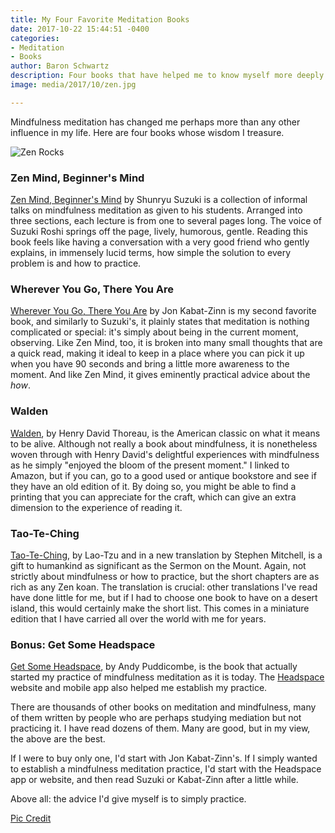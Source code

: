```yaml
---
title: My Four Favorite Meditation Books
date: 2017-10-22 15:44:51 -0400
categories:
- Meditation
- Books
author: Baron Schwartz
description: Four books that have helped me to know myself more deeply.
image: media/2017/10/zen.jpg

---
```

Mindfulness meditation has changed me perhaps more than any other influence in
my life. Here are four books whose wisdom I treasure.

![Zen Rocks](/media/2017/10/zen.jpg)

<!--more-->

### Zen Mind, Beginner's Mind

[Zen Mind, Beginner's Mind](https://www.amazon.com/Zen-Mind-Beginners-Informal-Meditation/dp/1590308492/?tag=xaprb-220) by Shunryu Suzuki is a collection of informal talks on mindfulness meditation as given to his students. Arranged into three sections, each lecture is from one to several pages long. The voice of Suzuki Roshi springs off the page, lively, humorous, gentle. Reading this book feels like having a conversation with a very good friend who gently explains, in immensely lucid terms, how simple the solution to every problem is and how to practice.

### Wherever You Go, There You Are

[Wherever You Go, There You Are](https://www.amazon.com/Wherever-You-There-Are-Mindfulness/dp/1401307787?tag=xaprb-20)
by Jon Kabat-Zinn is my second favorite book, and similarly to Suzuki's, it
plainly states that meditation is nothing complicated or special: it's simply
about being in the current moment, observing. Like Zen Mind, too, it is broken
into many small thoughts that are a quick read, making it ideal to keep in a
place where you can pick it up when you have 90 seconds and bring a little more
awareness to the moment. And like Zen Mind, it gives eminently practical advice
about the *how*.

### Walden

[Walden](https://www.amazon.com/Walden-Woods-Henry-David-Thoreau/dp/1546561129/?tag=xaprb-20), by
Henry David Thoreau, is the American classic on what it means to be alive.
Although not really a book about mindfulness, it is nonetheless woven through
with Henry David's delightful experiences with mindfulness as he simply "enjoyed
the bloom of the present moment." I linked to Amazon, but if you can, go to a
good used or antique bookstore and see if they have an old edition of it. By
doing so, you might be able to find a printing that you can appreciate for the
craft, which can give an extra dimension to the experience of reading it.

### Tao-Te-Ching

[Tao-Te-Ching](https://www.amazon.com/Tao-Te-Ching-Perennial-Classics/dp/0061142662/?tag=xaprb-20), by
Lao-Tzu and in a new translation by Stephen Mitchell, is a gift to humankind as significant
as the Sermon on the Mount. Again, not strictly about mindfulness or
how to practice, but the short chapters are as rich as any Zen koan. The
translation is crucial: other translations I've read have done little for me,
but if I had to choose one book to have on a desert island, this would certainly
make the short list. This comes in a miniature edition that I have carried all
over the world with me for years.

### Bonus: Get Some Headspace

[Get Some
Headspace](https://www.amazon.com/Get-Some-Headspace-Difference-Puddicombe/dp/B00DO8Q33I/?tag=xaprb-20),
by Andy Puddicombe, is the book that actually started my practice of mindfulness
meditation as it is today. The [Headspace](https://www.headspace.com/) website
and mobile app also helped me establish my practice.

There are thousands of other books on meditation and mindfulness, many of them
written by people who are perhaps studying mediation but not practicing it. I
have read dozens of them. Many are good, but in my view, the above are the best.

If I were to buy only one, I'd start with Jon Kabat-Zinn's. If I simply wanted
to establish a mindfulness meditation practice, I'd start with the Headspace app
or website, and then read Suzuki or Kabat-Zinn after a little while.

Above all: the advice I'd give myself is to simply practice.

[Pic Credit](https://pixabay.com/en/zen-garden-meditation-monk-stones-2040340/)
